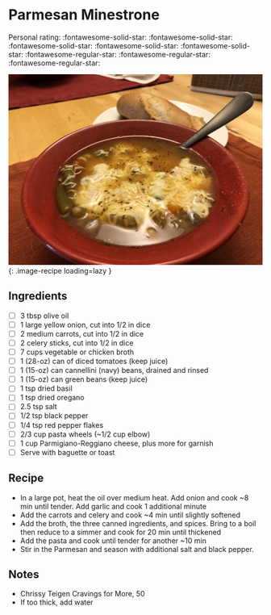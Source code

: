 <!-- Needs Manual Review -->

<!-- Do not modify sections with "AUTO-*". They are updated by make.py -->

# Parmesan Minestrone

<!-- rating=2; (User can specify rating on scale of 1-5) -->
<!-- AUTO-UserRating -->
Personal rating: :fontawesome-solid-star: :fontawesome-solid-star: :fontawesome-solid-star: :fontawesome-solid-star: :fontawesome-solid-star: :fontawesome-regular-star: :fontawesome-regular-star: :fontawesome-regular-star:
<!-- /AUTO-UserRating -->

<!-- name_image=parmesan_minestrone.jpeg; (User can specify image name if multiple exist) -->
<!-- AUTO-Image -->
![parmesan_minestrone.jpeg](./parmesan_minestrone.jpeg){: .image-recipe loading=lazy }
<!-- /AUTO-Image -->

## Ingredients

* [ ] 3 tbsp olive oil
* [ ] 1 large yellow onion, cut into 1/2 in dice
* [ ] 2 medium carrots, cut into 1/2 in dice
* [ ] 2 celery sticks, cut into 1/2 in dice
* [ ] 7 cups vegetable or chicken broth
* [ ] 1 (28-oz) can of diced tomatoes (keep juice)
* [ ] 1 (15-oz) can cannellini (navy) beans, drained and rinsed
* [ ] 1 (15-oz) can green beans (keep juice)
* [ ] 1 tsp dried basil
* [ ] 1 tsp dried oregano
* [ ] 2.5 tsp salt
* [ ] 1/2 tsp black pepper
* [ ] 1/4 tsp red pepper flakes
* [ ] 2/3 cup pasta wheels (~1/2 cup elbow)
* [ ] 1 cup Parmigiano-Reggiano cheese, plus more for garnish
* [ ] Serve with baguette or toast

## Recipe

* In a large pot, heat the oil over medium heat. Add onion and cook ~8 min until tender. Add garlic and cook 1 additional minute
* Add the carrots and celery and cook ~4 min until slightly softened
* Add the broth, the three canned ingredients, and spices. Bring to a boil then reduce to a simmer and cook for 20 min until thickened
* Add the pasta and cook until tender for another ~10 min
* Stir in the Parmesan and season with additional salt and black pepper.

## Notes

* Chrissy Teigen Cravings for More, 50
* If too thick, add water
